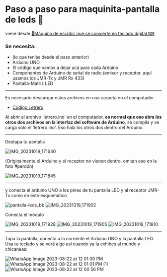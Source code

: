 # Paso a paso para maquinita-pantalla de leds 👾
viene desde [🦾Máquina de escribir que se convierte en teclado digital ⌨](https://github.com/enflujo/enflujo-maquina-escribir)

### Se necesita:

- (lo que tenías desde el paso anterior)
- Arduino UNO
- El código que vamos a dejar acá para cada Arduino
- Componentes de Arduino de señal de radio (emisor y receptor, aquí usamos los JMR-Tx y JMR Rx 433)
- Pantalla-Matriz LED


---

Es necesario descargar estos archivos en una carpeta en el computador. 
- [Código Letrero](./codigos-arduino/letrero/)

Al abrir el archivo 'letrero.ino' en el computador, **es normal que eso abra los otros dos archivos en la interfaz del software de Arduino**, se compila y se carga solo el 'letrero.ino'. Eso hala los otros dos dentro del Arduino.




---
Destapa tu pantalla 

![IMG_20231019_171640](https://github.com/enflujo/enflujo-maquina-escribir/assets/42554838/95919c38-7aeb-455b-90ad-2779c5c89311)

(Originalmente el Arduino y el receptor no vienen dentro. omitan eso en la foto #perdón)

![IMG_20231019_171845](https://github.com/enflujo/enflujo-maquina-escribir/assets/42554838/9ec66ebe-df14-4228-9eac-ba4b985efa4e)



---

y conecta el arduino UNO a los pines de tu pantalla LED y al receptor JMR-Tx como en este esquemático

![pantalla-leds_bb](https://github.com/enflujo/enflujo-maquina-escribir/assets/42554838/f7e2eef8-58a2-4c2a-b0e5-e25dfed0b04c)
![IMG_20231019_171902](https://github.com/enflujo/enflujo-maquina-escribir/assets/42554838/3cc4e2c1-327e-470f-a655-b61c94dba33f)

Conecta el módulo

![IMG_20231019_171928](https://github.com/enflujo/enflujo-maquina-escribir/assets/42554838/0ab3cd90-49c8-4bed-961e-693177724146)
![IMG_20231019_171905](https://github.com/enflujo/enflujo-maquina-escribir/assets/42554838/f4f8cfbf-f0da-42cd-86ed-bb62b06ccf86)
![IMG_20231019_171910](https://github.com/enflujo/enflujo-maquina-escribir/assets/42554838/11661892-0a71-4550-af53-63ce81967ef8)


---

Tapa la pantalla, conecta a la corriente el Arduino UNO y la pantalla LED.
Usa tu teclado y se verá algo así cuando ya la exhibes al mundo y chicaneas:

![WhatsApp Image 2023-08-22 at 12 01 00 PM](https://github.com/enflujo/enflujo-maquina-escribir/assets/42554838/595f8b6c-9edb-47ae-939e-9afe7649aede)
![WhatsApp Image 2023-08-22 at 12 01 01 PM (1)](https://github.com/enflujo/enflujo-maquina-escribir/assets/42554838/bf8e1df5-3604-4e1d-ac81-0dc8c749db6b)
![WhatsApp Image 2023-08-22 at 12 00 56 PM](https://github.com/enflujo/enflujo-maquina-escribir/assets/42554838/29e0af6e-aca0-477c-aad4-1e19d06a59ef)
